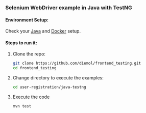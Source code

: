 ### Selenium WebDriver example in Java with TestNG

#### Environment Setup:

Check your [Java](https://github.com/diemol/frontend_testing#java) and [Docker](https://github.com/diemol/frontend_testing#docker) setup.

#### Steps to run it:

1. Clone the repo:

    ```sh
    git clone https://github.com/diemol/frontend_testing.git
    cd frontend_testing
    ```
1. Change directory to execute the examples:

    ```sh
    cd user-registration/java-testng
    ```
1. Execute the code

	```sh
	mvn test
	```




